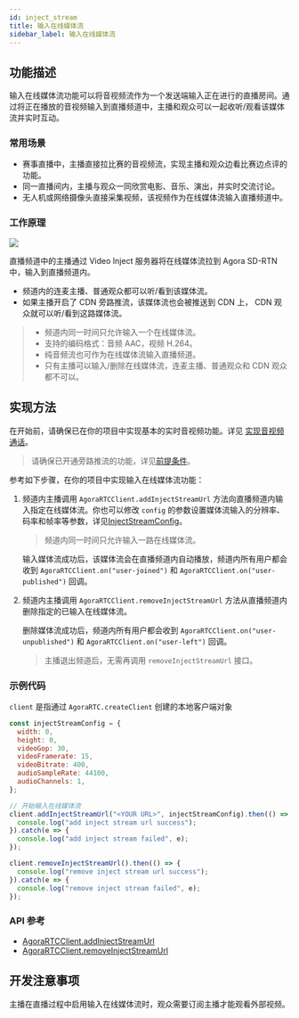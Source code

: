 ```yaml
---
id: inject_stream
title: 输入在线媒体流
sidebar_label: 输入在线媒体流
---
```


## 功能描述
输入在线媒体流功能可以将音视频流作为一个发送端输入正在进行的直播房间。通过将正在播放的音视频输入到直播频道中，主播和观众可以一起收听/观看该媒体流并实时互动。

### 常用场景

- 赛事直播中，主播直接拉比赛的音视频流，实现主播和观众边看比赛边点评的功能。
- 同一直播间内，主播与观众一同欣赏电影、音乐、演出，并实时交流讨论。
- 无人机或网络摄像头直接采集视频，该视频作为在线媒体流输入直播频道中。

### 工作原理

![](https://web-cdn.agora.io/docs-files/1576059223619)

直播频道中的主播通过 Video Inject 服务器将在线媒体流拉到 Agora SD-RTN 中，输入到直播频道内。

- 频道内的连麦主播、普通观众都可以听/看到该媒体流。
- 如果主播开启了 CDN 旁路推流，该媒体流也会被推送到 CDN 上， CDN 观众就可以听/看到这路媒体流。

> - 频道内同一时间只允许输入一个在线媒体流。
> - 支持的编码格式：音频 AAC，视频 H.264。
> - 纯音频流也可作为在线媒体流输入直播频道。
> - 只有主播可以输入/删除在线媒体流，连麦主播、普通观众和 CDN 观众都不可以。

## 实现方法

在开始前，请确保已在你的项目中实现基本的实时音视频功能。详见 [实现音视频通话](basic_call.md)。

> 请确保已开通旁路推流的功能，详见[前提条件](cdn_streaming.md#前提条件)。

参考如下步骤，在你的项目中实现输入在线媒体流功能：

1. 频道内主播调用 `AgoraRTCClient.addInjectStreamUrl` 方法向直播频道内输入指定在线媒体流。你也可以修改 `config` 的参数设置媒体流输入的分辨率、码率和帧率等参数，详见[InjectStreamConfig](/api/cn/interfaces/injectstreamconfig.html)。

   > 频道内同一时间只允许输入一路在线媒体流。

   输入媒体流成功后，该媒体流会在直播频道内自动播放，频道内所有用户都会收到 `AgoraRTCClient.on("user-joined")` 和 `AgoraRTCClient.on("user-published")` 回调。

2. 频道内主播调用 `AgoraRTCClient.removeInjectStreamUrl` 方法从直播频道内删除指定的已输入在线媒体流。

   删除媒体流成功后，频道内所有用户都会收到  `AgoraRTCClient.on("user-unpublished")` 和 `AgoraRTCClient.on("user-left")` 回调。

   > 主播退出频道后，无需再调用 `removeInjectStreamUrl` 接口。

### 示例代码
`client` 是指通过 `AgoraRTC.createClient` 创建的本地客户端对象

```js
const injectStreamConfig = {
  width: 0,
  height: 0,
  videoGop: 30,
  videoFramerate: 15,
  videoBitrate: 400,
  audioSampleRate: 44100,
  audioChannels: 1,
};

// 开始输入在线媒体流
client.addInjectStreamUrl("<YOUR URL>", injectStreamConfig).then(() => {
  console.log("add inject stream url success");
}).catch(e => {
  console.log("add inject stream failed", e);
});

client.removeInjectStreamUrl().then(() => {
  console.log("remove inject stream url success");
}).catch(e => {
  console.log("remove inject stream failed", e);
});
```

### API 参考
- [AgoraRTCClient.addInjectStreamUrl](/api/cn/interfaces/iagorartcclient.html#addinjectstreamurl)
- [AgoraRTCClient.removeInjectStreamUrl](/api/cn/interfaces/iagorartcclient.html#removeinjectstreamurl)

## 开发注意事项
主播在直播过程中启用输入在线媒体流时，观众需要订阅主播才能观看外部视频。

